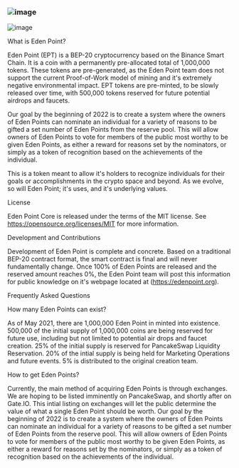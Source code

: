 ### ![image](https://user-images.githubusercontent.com/84065212/117931862-5340f700-b2c5-11eb-9d9e-09554bbe1595.png)


![image](https://user-images.githubusercontent.com/84065212/117931765-34dafb80-b2c5-11eb-995b-98b0a2f15034.png)

What is Eden Point?

Eden Point (EPT) is a BEP-20 cryptocurrency based on the Binance Smart Chain. It is a coin with a permanently pre-allocated total of 1,000,000 tokens. These tokens are pre-generated, as the Eden Point team does not support the current Proof-of-Work model of mining and it's extremely negative environmental impact. EPT tokens are pre-minted, to be slowly released over time, with 500,000 tokens reserved for future potential airdrops and faucets. 

Our goal by the beginning of 2022 is to create a system where the owners of Eden Points can nominate an individual for a variety of reasons to be gifted a set number of Eden Points from the reserve pool. This will allow owners of Eden Points to vote for members of the public most worthy to be given Eden Points, as either a reward for reasons set by the nominators, or simply as a token of recognition based on the achievements of the individual.

This is a token meant to allow it's holders to recognize individuals for their goals or accomplishments in the crypto space and beyond. 
As we evolve, so will Eden Point; it's uses, and it's underlying values.


License

Eden Point Core is released under the terms of the MIT license. See https://opensource.org/licenses/MIT for more information.


Development and Contributions

Development of Eden Point is complete and concrete. Based on a traditional BEP-20 contract format, the smart contract is final and will never fundamentally change. Once 100% of Eden Points are released and the reserved amount reaches 0%, the Eden Point team will post this information for public knowledge on it's webpage located at (https://edenpoint.org).


Frequently Asked Questions


How many Eden Points can exist?

As of May 2021, there are 1,000,000 Eden Point in minted into existence. 500,000 of the initial supply of 1,000,000 coins are being reserved for future use, including but not limited to potential air drops and faucet creation. 25% of the initial supply is reserved for PancakeSwap Liquidity Reservation. 20% of the intial supply is being held for Marketing Operations and future events. 5% is distributed to the original creation team.


How to get Eden Points?

Currently, the main method of acquiring Eden Points is through exchanges. We are hoping to be listed imminently on PancakeSwap, and shortly after on Gate.IO. This intial listing on exchanges will let the public determine the value of what a single Eden Point should be worth. Our goal by the beginning of 2022 is to create a system where the owners of Eden Points can nominate an individual for a variety of reasons to be gifted a set number of Eden Points from the reserve pool. This will allow owners of Eden Points to vote for members of the public most worthy to be given Eden Points, as either a reward for reasons set by the nominators, or simply as a token of recognition based on the achievements of the individual.
